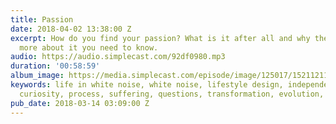 ```yaml
---
title: Passion
date: 2018-04-02 13:38:00 Z
excerpt: How do you find your passion? What is it after all and why there's so much
  more about it you need to know.
audio: https://audio.simplecast.com/92df0980.mp3
duration: '00:58:59'
album_image: https://media.simplecast.com/episode/image/125017/1521121175-artwork.jpg
keywords: life in white noise, white noise, lifestyle design, independent work, passion,
  curiosity, process, suffering, questions, transformation, evolution, craft, love
pub_date: 2018-03-14 03:09:00 Z
---
```


